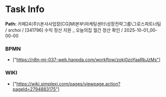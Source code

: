 # Task Info

**Path:** 카페24(주)\본사사업장\[CG]MI본부\마케팅센터\성장전략그룹\그로스파트너팀 / srchoi / [341796] 수익 정산 지원 _ 오늘의집 월간 정산 확인 / 2025-10-01_00-00-00

### BPMN
- ["https://n8n-mi-037-web.hanpda.com/workflow/zoki0zoYaaRbJzMs"]

### WIKI
- ["https://wiki.simplexi.com/pages/viewpage.action?pageId=2794883175"]

